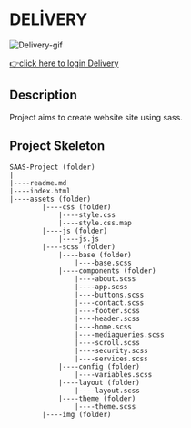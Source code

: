 <h1>DELİVERY</h1>

![Delivery-gif](./assets/img/Delivery.gif)

[👉click here to login  Delivery](https://ilkerkr.github.io/SAAS-Project/)


<h2> Description</h2>

<p>Project aims to create website site using sass.</p>

<h2>Project Skeleton</h2>

```
SAAS-Project (folder)
|
|----readme.md                  
|----index.html             
|----assets (folder)
        |----css (folder)
            |----style.css
            |----style.css.map
        |----js (folder)
            |----js.js
        |----scss (folder)
            |----base (folder)
                |----base.scss
            |----components (folder)
                |----about.scss
                |----app.scss
                |----buttons.scss
                |----contact.scss
                |----footer.scss
                |----header.scss
                |----home.scss
                |----mediaqueries.scss
                |----scroll.scss
                |----security.scss
                |----services.scss
            |----config (folder)
                |----variables.scss
            |----layout (folder)
                |----layout.scss
            |----theme (folder)
                |----theme.scss
        |----img (folder)
```
